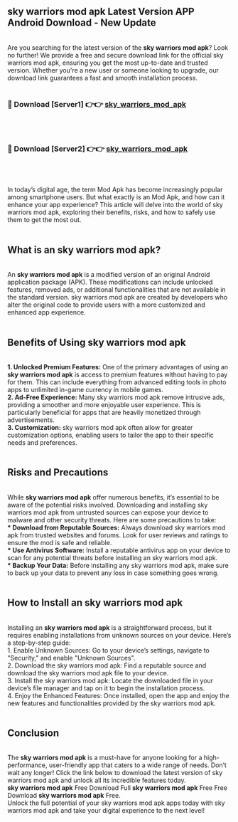 ## sky warriors mod apk Latest Version APP Android Download - New Update
<br>
Are you searching for the latest version of the <strong>sky warriors mod apk</strong>? Look no further! We provide a free and secure download link for the official sky warriors mod apk, ensuring you get the most up-to-date and trusted version. Whether you're a new user or someone looking to upgrade, our download link guarantees a fast and smooth installation process.
<br>
<br>
<h3>🔴 Download [Server1] 👉👉 <a href="https://modyolo.store/sky+warriors+mod+apk">sky_warriors_mod_apk</a></h3><br>
<br>
<h3>🔴 Download [Server2] 👉👉 <a href="https://modyolo.store/sky+warriors+mod+apk">sky_warriors_mod_apk</a></h3><br>
<br>
<br>
In today’s digital age, the term Mod Apk has become increasingly popular among smartphone users. But what exactly is an Mod Apk, and how can it enhance your app experience? This article will delve into the world of sky warriors mod apk, exploring their benefits, risks, and how to safely use them to get the most out.
<br>
<br>
<h2>What is an sky warriors mod apk?</h2>
<br>
An <strong>sky warriors mod apk</strong> is a modified version of an original Android application package (APK). These modifications can include unlocked features, removed ads, or additional functionalities that are not available in the standard version. sky warriors mod apk are created by developers who alter the original code to provide users with a more customized and enhanced app experience.
<br>
<br>
<h2>Benefits of Using sky warriors mod apk</h2>
<br>
<strong> 1. Unlocked Premium Features:</strong> One of the primary advantages of using an <strong>sky warriors mod apk</strong> is access to premium features without having to pay for them. This can include everything from advanced editing tools in photo apps to unlimited in-game currency in mobile games.
<br>
<strong> 2. Ad-Free Experience:</strong> Many sky warriors mod apk remove intrusive ads, providing a smoother and more enjoyable user experience. This is particularly beneficial for apps that are heavily monetized through advertisements.
<br>
<strong> 3. Customization:</strong> sky warriors mod apk often allow for greater customization options, enabling users to tailor the app to their specific needs and preferences.
<br>
<br>
<h2>Risks and Precautions</h2>
<br>
While <strong>sky warriors mod apk</strong> offer numerous benefits, it’s essential to be aware of the potential risks involved. Downloading and installing sky warriors mod apk from untrusted sources can expose your device to malware and other security threats. Here are some precautions to take:
<br>
<strong> * Download from Reputable Sources:</strong> Always download sky warriors mod apk from trusted websites and forums. Look for user reviews and ratings to ensure the mod is safe and reliable.
<br>
<strong> * Use Antivirus Software:</strong> Install a reputable antivirus app on your device to scan for any potential threats before installing an sky warriors mod apk.
<br>
<strong> * Backup Your Data:</strong> Before installing any sky warriors mod apk, make sure to back up your data to prevent any loss in case something goes wrong.
<br>
<br>
<h2>How to Install an sky warriors mod apk</h2>
<br>
Installing an <strong>sky warriors mod apk</strong> is a straightforward process, but it requires enabling installations from unknown sources on your device. Here’s a step-by-step guide:
<br>
 1. Enable Unknown Sources: Go to your device’s settings, navigate to "Security," and enable "Unknown Sources".
<br>
 2. Download the sky warriors mod apk: Find a reputable source and download the sky warriors mod apk file to your device.
<br>
 3. Install the sky warriors mod apk: Locate the downloaded file in your device’s file manager and tap on it to begin the installation process.
<br>
 4. Enjoy the Enhanced Features: Once installed, open the app and enjoy the new features and functionalities provided by the sky warriors mod apk.
<br>
<br>
<h2><strong>Conclusion</strong></h2>
<br>
The <strong>sky warriors mod apk</strong> is a must-have for anyone looking for a high-performance, user-friendly app that caters to a wide range of needs. Don’t wait any longer! Click the link below to download the latest version of sky warriors mod apk and unlock all its incredible features today.
<br>
<strong>sky warriors mod apk</strong> Free Download Full <strong>sky warriors mod apk</strong> Free Free Download <strong>sky warriors mod apk</strong> Free.
<br>
Unlock the full potential of your sky warriors mod apk apps today with sky warriors mod apk and take your digital experience to the next level!